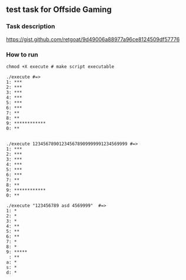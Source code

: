 ## test task for Offside Gaming

### Task description

https://gist.github.com/retgoat/9d49006a88977a96ce8124509df57776

### How to run
```
chmod +X execute # make script executable

./execute #=>
1: ***
2: ***
3: ***
4: ***
5: ***
6: ***
7: **
8: **
9: ************
0: **


./execute 123456789012345678909999991234569999 #=>
1: ***
2: ***
3: ***
4: ***
5: ***
6: ***
7: **
8: **
9: ************
0: **

./execute "123456789 asd 4569999"  #=>
1: *
2: *
3: *
4: **
5: **
6: **
7: *
8: *
9: *****
 : **
a: *
s: *
d: *
```
